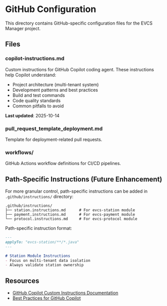# GitHub Configuration

This directory contains GitHub-specific configuration files for the EVCS Manager project.

## Files

### copilot-instructions.md
Custom instructions for GitHub Copilot coding agent. These instructions help Copilot understand:
- Project architecture (multi-tenant system)
- Development patterns and best practices
- Build and test commands
- Code quality standards
- Common pitfalls to avoid

**Last updated**: 2025-10-14

### pull_request_template_deployment.md
Template for deployment-related pull requests.

### workflows/
GitHub Actions workflow definitions for CI/CD pipelines.

## Path-Specific Instructions (Future Enhancement)

For more granular control, path-specific instructions can be added in `.github/instructions/` directory:

```
.github/instructions/
├── station.instructions.md      # For evcs-station module
├── payment.instructions.md      # For evcs-payment module
└── protocol.instructions.md     # For evcs-protocol module
```

Path-specific instruction format:
```markdown
---
applyTo: "evcs-station/**/*.java"
---

# Station Module Instructions
- Focus on multi-tenant data isolation
- Always validate station ownership
```

## Resources

- [GitHub Copilot Custom Instructions Documentation](https://docs.github.com/en/copilot/how-tos/configure-custom-instructions/add-repository-instructions)
- [Best Practices for GitHub Copilot](https://docs.github.com/en/copilot/tutorials/coding-agent/get-the-best-results)
